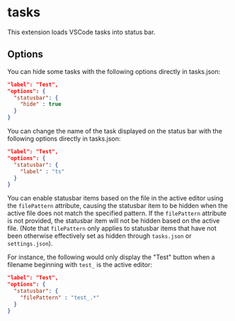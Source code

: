 # tasks
This extension loads VSCode tasks into status bar.

## Options
You can hide some tasks with the following options directly in tasks.json:

```json
"label": "Test",
"options": {
  "statusbar": {
    "hide" : true
  }
}
```

You can change the name of the task displayed on the status bar with the following options directly in tasks.json:

```json
"label": "Test",
"options": {
  "statusbar": {
    "label" : "ts"
  }
}
```

You can enable statusbar items based on the file in the active editor using the `filePattern` attribute, causing the statusbar item to be hidden when the active file does not match the specified pattern. If the `filePattern` attribute is not provided, the statusbar item will not be hidden based on the active file. (Note that `filePattern` only applies to statusbar items that have not been otherwise effectively set as hidden through `tasks.json` or `settings.json`).

For instance, the following would only display the "Test" button when a filename beginning with `test_` is the active editor:

```json
"label": "Test",
"options": {
  "statusbar": {
    "filePattern" : "test_.*"
  }
}
```
